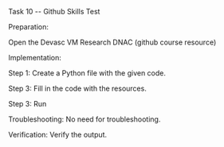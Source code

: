 Task 10 -- Github Skills Test

Preparation:

Open the Devasc VM
Research DNAC (github course resource)


Implementation:

Step 1:
Create a Python file with the given code.

Step 3:
Fill in the code with the resources.

Step 3:
Run


Troubleshooting:
No need for troubleshooting.


Verification:
Verify the output.